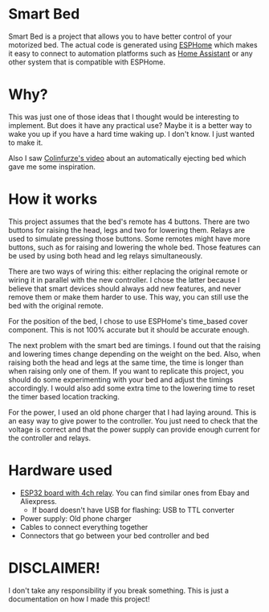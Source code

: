 # Smart Bed
Smart Bed is a project that allows you to have better control of your motorized bed. The actual code is generated using [ESPHome](https://esphome.io/) which makes it easy to connect to automation platforms such as [Home Assistant](https://www.home-assistant.io/) or any other system that is compatible with ESPHome.

# Why?
This was just one of those ideas that I thought would be interesting to implement. But does it have any practical use? Maybe it is a better way to wake you up if you have a hard time waking up. I don't know. I just wanted to make it.

Also I saw [Colinfurze's video](https://www.youtube.com/watch?v=EVzn1pl4nlo) about an automatically ejecting bed which gave me some inspiration.

# How it works
This project assumes that the bed's remote has 4 buttons. There are two buttons for raising the head, legs and two for lowering them. Relays are used to simulate pressing those buttons. Some remotes might have more buttons, such as for raising and lowering the whole bed. Those features can be used by using both head and leg relays simultaneously.

There are two ways of wiring this: either replacing the original remote or wiring it in parallel with the new controller. I chose the latter because I believe that smart devices should always add new features, and never remove them or make them harder to use. This way, you can still use the bed with the original remote.

For the position of the bed, I chose to use ESPHome's time_based cover component. This is not 100% accurate but it should be accurate enough.

The next problem with the smart bed are timings. I found out that the raising and lowering times change depending on the weight on the bed. Also, when raising both the head and legs at the same time, the time is longer than when raising only one of them. If you want to replicate this project, you should do some experimenting with your bed and adjust the timings accordingly. I would also add some extra time to the lowering time to reset the timer based location tracking.

For the power, I used an old phone charger that I had laying around. This is an easy way to give power to the controller. You just need to check that the voltage is correct and that the power supply can provide enough current for the controller and relays.

# Hardware used
- [ESP32 board with 4ch relay](https://devices.esphome.io/devices/AC-DC-ESP32-Relay-x4). You can find similar ones from Ebay and Aliexpress.
  - If board doesn't have USB for flashing: USB to TTL converter
- Power supply: Old phone charger
- Cables to connect everything together
- Connectors that go between your bed controller and bed

# DISCLAIMER!
I don't take any responsibility if you break something. This is just a documentation on how I made this project!